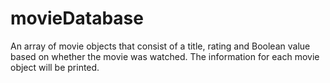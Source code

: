 # movieDatabase
An array of movie objects that consist of a title, rating and Boolean value based on whether the movie was watched. The information for each movie object will be printed.

